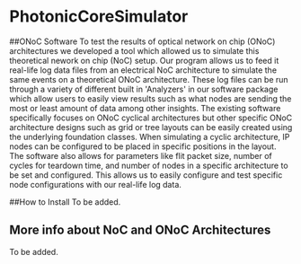 # PhotonicCoreSimulator
##ONoC Software
To test the results of  optical network on chip (ONoC) architectures we developed a tool which allowed us to simulate this theoretical nework on chip (NoC) setup. Our program allows us to feed it real-life log data files from an electrical NoC architecture to simulate the same events on a theoretical ONoC architecture. These log files can be run through a variety of different built in 'Analyzers' in our software package which allow users to easily view results such as what nodes are sending the most or least amount of data among other insights. The existing software specifically focuses on ONoC cyclical architectures but other specific ONoC architecture designs such as grid or tree layouts can be easily created using the underlying foundation classes. When simulating a cyclic architecture, IP nodes can be configured to be placed in specific positions in the layout. The software also allows for parameters like flit packet size, number of cycles for teardown time, and number of nodes in a specific architecture to be set and configured. This allows us to easily configure and test specific node configurations with our real-life log data.

##How to Install
To be added.

## More info about NoC and ONoC Architectures
To be added.
